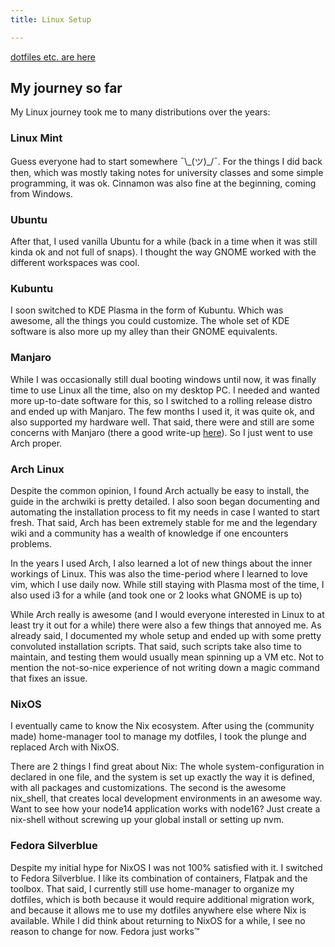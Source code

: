 ```yaml
---
title: Linux Setup

---
```


[dotfiles etc. are here](https://github.com/clemak27/linux_setup)

## My journey so far

My Linux journey took me to many distributions over the years:

### Linux Mint

Guess everyone had to start somewhere ¯\\\_(ツ)_/¯. For the things I did back
then, which was mostly taking notes for university classes and some simple
programming, it was ok. Cinnamon was also fine at the beginning, coming from Windows.

### Ubuntu

After that, I used vanilla Ubuntu for a while (back in a time when it was still
kinda ok and not full of snaps). I thought the way GNOME worked with the
different workspaces was cool.

### Kubuntu

I soon switched to KDE Plasma in the form of Kubuntu. Which was awesome, all the
things you could customize. The whole set of KDE software is also more up
my alley than their GNOME equivalents.

### Manjaro

While I was occasionally still dual booting windows until now, it was finally
time to use Linux all the time, also on my desktop PC. I needed and wanted more
up-to-date software for this, so I switched to a rolling release distro and
ended up with Manjaro. The few months I used it, it was quite ok, and also
supported my hardware well. That said, there were and still are some concerns
with Manjaro (there a good write-up [here](https://manjarno.snorlax.sh/)).
So I just went to use Arch proper.

### Arch Linux

Despite the common opinion, I found Arch actually be easy to install, the guide
in the archwiki is pretty detailed. I also soon began documenting and automating
the installation process to fit my needs in case I wanted to start fresh. That said,
Arch has been extremely stable for me and the legendary wiki and a community has
a wealth of knowledge if one encounters problems.

In the years I used Arch, I also learned a lot of new things about the inner
workings of Linux. This was also the time-period where I learned to love vim,
which I use daily now. While still staying with Plasma most of the time, I also
used i3 for a while (and took one or 2 looks what GNOME is up to)

While Arch really is awesome (and I would everyone interested in Linux to at
least try it out for a while) there were also a few things that annoyed me.
As already said, I documented my whole setup and ended up with some pretty
convoluted installation scripts. That said, such scripts take also time to maintain,
and testing them would usually mean spinning up a VM etc. Not to mention the
not-so-nice experience of not writing down a magic command that fixes an issue.

### NixOS

I eventually came to know the Nix ecosystem. After using the (community made)
home-manager tool to manage my dotfiles, I took the plunge and replaced
Arch with NixOS.

There are 2 things I find great about Nix: The whole system-configuration in
declared in one file, and the system is set up exactly the way it is defined,
with all packages and customizations. The second is the awesome nix_shell,
that creates local development environments in an awesome way. Want to see how
your node14 application works with node16? Just create a nix-shell without
screwing up your global install or setting up nvm.

### Fedora Silverblue

Despite my initial hype for NixOS I was not 100% satisfied with it.
I switched to Fedora Silverblue. I like its combination of containers,
Flatpak and the toolbox. That said, I currently still use home-manager
to organize my dotfiles, which is both because it would require additional
migration work, and because it allows me to use my dotfiles anywhere else where
Nix is available. While I did think about returning to NixOS for a while,
I see no reason to change for now. Fedora just works™

